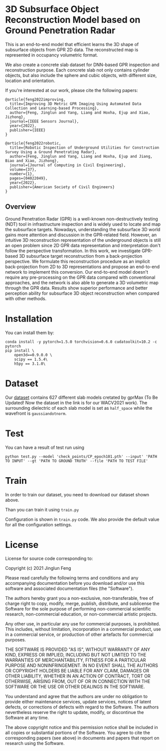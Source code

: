 3D Subsurface Object Reconstruction Model based on Ground Penetration Radar
====
This is an end-to-end model that efficient learns the 3D shape of subsurface objects from GPR 2D data. The reconstructed map is represented in occupancy volumetric format.

We also create a concrete slab dataset for DNN-based GPR inspection and reconstruction purpose. Each concrete slab not only contains cylinder objects, but also include the sphere and cubic objects, with different size, location and orientation.

If you're interested at our work, please cite the following papers:
```
@article{feng2022improving,
  title={Improving 3D Metric GPR Imaging Using Automated Data Collection and Learning-based Processing},
  author={Feng, Jinglun and Yang, Liang and Hoxha, Ejup and Xiao, Jizhong},
  journal={IEEE Sensors Journal},
  year={2022},
  publisher={IEEE}
}

@article{feng2022robotic,
  title={Robotic Inspection of Underground Utilities for Construction Survey Using a Ground Penetrating Radar},
  author={Feng, Jinglun and Yang, Liang and Hoxha, Ejup and Jiang, Biao and Xiao, Jizhong},
  journal={Journal of Computing in Civil Engineering},
  volume={37},
  number={1},
  pages={04022049},
  year={2022},
  publisher={American Society of Civil Engineers}
}
```

Overview
----
Ground Penetration Radar (GPR) is a well-known non-destructively testing (NDT) tool in infrastructure inspection and is widely used to locate and map the subsurface targets. Nowadays, understanding the subsurface 3D world gains more attention and discussion in the GPR-related field. However, an intuitive 3D reconstruction representation of the underground objects is still an open problem since 2D GPR data representation and interpretation don't follow the perspective transformation. In this work, we investigate GPR-based 3D subsurface target reconstruction from a back-projection perspective. We formulate this reconstruction procedure as an implicit back-projection from 2D to 3D representations and propose an end-to-end network to implement this conversion. Our end-to-end model doesn't require any pre-processing on the GPR data compared with conventional approaches, and the network is also able to generate a 3D volumetric map through the GPR data. Results show superior performance and better perception ability for subsurface 3D object reconstruction when compared with other methods.

# Installation
You can install them by:
```
conda install -y pytorch=1.5.0 torchvision=0.6.0 cudatoolkit=10.2 -c pytorch
pip install \
	open3d==0.9.0.0 \
	scipy == 1.5.4\
	h5py == 3.1.0\
```

# Dataset
Our [dataset](https://ccnymailcuny-my.sharepoint.com/:u:/g/personal/jfeng003_citymail_cuny_edu/EZlq4iY3VJ1Ekd21EqGS4LMB5XB7PC8gijyhm0d6exaNyQ?e=4lkqCh) contains 627 different slab models cretated by gprMax (To Be Updated! Now the dataset in the link is for our WACV2021 work). The surrounding dielectric of each slab model is set as `half_space` while the wavefront is `gaussiandotnorm`.

# Test
You can have a result of test run using
```
python test.py --model 'check_points/CP_epoch101.pth' --input' 'PATH TO INPUT' --gt 'PATH TO GROUND TRUTH' --file 'PATH TO TEST FILE'
```

# Train
In order to train our dataset, you need to download our dataset shown above.

Than you can train it using `train.py`

Configuration is shown in `train.py` code. We also provide the default value for all the configuration settings.

# License

License for source code corresponding to:

Copyright (c) 2021 Jinglun Feng

Please read carefully the following terms and conditions and any accompanying documentation before you download and/or use this software and associated documentation files (the "Software").

The authors hereby grant you a non-exclusive, non-transferable, free of charge right to copy, modify, merge, publish, distribute, and sublicense the Software for the sole purpose of performing non-commercial scientific research, non-commercial education, or non-commercial artistic projects.

Any other use, in particular any use for commercial purposes, is prohibited. This includes, without limitation, incorporation in a commercial product, use in a commercial service, or production of other artefacts for commercial purposes.

THE SOFTWARE IS PROVIDED "AS IS", WITHOUT WARRANTY OF ANY KIND, EXPRESS OR IMPLIED, INCLUDING BUT NOT LIMITED TO THE WARRANTIES OF MERCHANTABILITY, FITNESS FOR A PARTICULAR PURPOSE AND NONINFRINGEMENT. IN NO EVENT SHALL THE AUTHORS OR COPYRIGHT HOLDERS BE LIABLE FOR ANY CLAIM, DAMAGES OR OTHER LIABILITY, WHETHER IN AN ACTION OF CONTRACT, TORT OR OTHERWISE, ARISING FROM, OUT OF OR IN CONNECTION WITH THE SOFTWARE OR THE USE OR OTHER DEALINGS IN THE SOFTWARE.

You understand and agree that the authors are under no obligation to provide either maintenance services, update services, notices of latent defects, or corrections of defects with regard to the Software. The authors nevertheless reserve the right to update, modify, or discontinue the Software at any time.

The above copyright notice and this permission notice shall be included in all copies or substantial portions of the Software. You agree to cite the corresponding papers (see above) in documents and papers that report on research using the Software.
